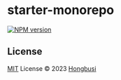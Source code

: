 # starter-monorepo

[![NPM version](https://img.shields.io/npm/v/p-name?color=a1b858&label=)](https://www.npmjs.com/package/p-name)

## License

[MIT](./LICENSE) License © 2023 [Hongbusi](https://github.com/Hongbusi) 

